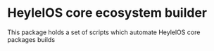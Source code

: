 # HeylelOS core ecosystem builder

This package holds a set of scripts which automate HeylelOS core packages builds

